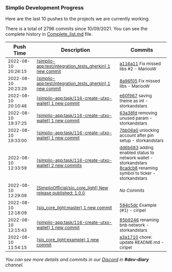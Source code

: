 
### Simplio Development Progress

Here are the last 10 pushes to the projects we are currently working.

There is a total of 2796 commits since 10/09/2021. You can see the complete history in
 [Complete_list.md](Complete_list.md) file.

| Push Time | Description | Commits |
| --- | --- | --- |
| <sub>2022-08-10 20:26:15</sub> | <sub>[[simplio-app:test/integration\_tests\_gherkin] 1 new commit](https://github.com/SimplioOfficial/simplio-app/commit/a116a11122cee90f94fd209cb93d6df2f6fe53cf)</sub> | <sub>[a116a11](https://github.com/SimplioOfficial/simplio-app/commit/a116a11122cee90f94fd209cb93d6df2f6fe53cf) Fix missed libs #2 - MariooW</sub> |
| <sub>2022-08-10 20:23:29</sub> | <sub>[[simplio-app:test/integration\_tests\_gherkin] 1 new commit](https://github.com/SimplioOfficial/simplio-app/commit/8a96f052da915511bbc3cfe9744f11894f7f1d9a)</sub> | <sub>[8a96f05](https://github.com/SimplioOfficial/simplio-app/commit/8a96f052da915511bbc3cfe9744f11894f7f1d9a) Fix missed libs - MariooW</sub> |
| <sub>2022-08-10 20:10:48</sub> | <sub>[[simplio-app:task/116\-create\-utxo\-wallet] 1 new commit](https://github.com/SimplioOfficial/simplio-app/commit/e60f96752e435e301be26783e73fc6c05d3f427a)</sub> | <sub>[e60f967](https://github.com/SimplioOfficial/simplio-app/commit/e60f96752e435e301be26783e73fc6c05d3f427a) saving theme as int - storkandstars</sub> |
| <sub>2022-08-10 19:37:25</sub> | <sub>[[simplio-app:task/116\-create\-utxo\-wallet] 1 new commit](https://github.com/SimplioOfficial/simplio-app/commit/63a38fd0a30c79c35f5f782031d4ba66c04fc64e)</sub> | <sub>[63a38fd](https://github.com/SimplioOfficial/simplio-app/commit/63a38fd0a30c79c35f5f782031d4ba66c04fc64e) removing unused param - storkandstars</sub> |
| <sub>2022-08-10 19:33:00</sub> | <sub>[[simplio-app:task/116\-create\-utxo\-wallet] 1 new commit](https://github.com/SimplioOfficial/simplio-app/commit/7bb06a058adf1be2d7b02c830321dc002bb85a43)</sub> | <sub>[7bb06a0](https://github.com/SimplioOfficial/simplio-app/commit/7bb06a058adf1be2d7b02c830321dc002bb85a43) unlocking account after pin setup - storkandstars</sub> |
| <sub>2022-08-10 12:33:59</sub> | <sub>[[simplio-app:task/116\-create\-utxo\-wallet] 2 new commits](https://github.com/SimplioOfficial/simplio-app/compare/85b9246db19d...8cadcb86b8c1)</sub> | <sub>[dd6b683](https://github.com/SimplioOfficial/simplio-app/commit/dd6b683cb0cc94623b05bb3e627aa92f77225275) adding enabled status to network wallet - storkandstars<br>[8cadcb8](https://github.com/SimplioOfficial/simplio-app/commit/8cadcb86b8c1363d06809b24a99a4ae2c01155c2) renaming symbol to ticker - storkandstars</sub> |
| <sub>2022-08-10 12:29:09</sub> | <sub>[[SimplioOfficial/sio_core_light] New release published: 1\.0\.0](https://github.com/SimplioOfficial/sio_core_light/releases/tag/1.0.0)</sub> | <sub>_No Commits_</sub> |
| <sub>2022-08-10 12:18:09</sub> | <sub>[[sio_core_light:master] 1 new commit](https://github.com/SimplioOfficial/sio_core_light/commit/584c5dc82aefaca3e8981a344a364f5f31488c97)</sub> | <sub>[584c5dc](https://github.com/SimplioOfficial/sio_core_light/commit/584c5dc82aefaca3e8981a344a364f5f31488c97) Example (#1) - ciripel</sub> |
| <sub>2022-08-10 12:15:43</sub> | <sub>[[simplio-app:task/116\-create\-utxo\-wallet] 1 new commit](https://github.com/SimplioOfficial/simplio-app/commit/85b9246db19d2a03fa48156ac506dc5384177deb)</sub> | <sub>[85b9246](https://github.com/SimplioOfficial/simplio-app/commit/85b9246db19d2a03fa48156ac506dc5384177deb) renaming bnb network - storkandstars</sub> |
| <sub>2022-08-10 11:54:15</sub> | <sub>[[sio_core_light:example] 1 new commit](https://github.com/SimplioOfficial/sio_core_light/commit/a3a17100b648d357e2636777c7342f8e00190b35)</sub> | <sub>[a3a1710](https://github.com/SimplioOfficial/sio_core_light/commit/a3a17100b648d357e2636777c7342f8e00190b35) chore: update README.md - ciripel</sub> |

_You can see more details and commits in our [Discord](https://discord.gg/aKhjuwZmdP) in **#dev-diary** channel._
